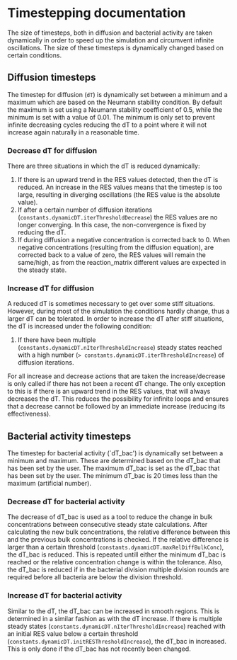# Timestepping documentation
The size of timesteps, both in diffusion and bacterial activity are taken dynamically in order to speed up the simulation and circumvent infinite oscillations.
The size of these timesteps is dynamically changed based on certain conditions.

## Diffusion timesteps
The timestep for diffusion (`dT`) is dynamically set between a minimum and a maximum which are based on the Neumann stability condition.
By default the maximum is set using a Neumann stability coefficient of 0.5, while the minimum is set with a value of 0.01.
The minimum is only set to prevent infinite decreasing cycles reducing the dT to a point where it will not increase again naturally in a reasonable time.

### Decrease dT for diffusion
There are three situations in which the dT is reduced dynamically:
1) If there is an upward trend in the RES values detected, then the dT is reduced. An increase in the RES values means that the timestep is too large, resulting in diverging oscillations (the RES value is the absolute value).
2) If after a certain number of diffusion iterations (`constants.dynamicDT.iterThresholdDecrease`) the RES values are no longer converging. In this case, the non-convergence is fixed by reducing the dT.
3) If during diffusion a negative concentration is corrected back to 0. When negative concentrations (resulting from the diffusion equation), are corrected back to a value of zero, the RES values will remain the same/high, as from the reaction_matrix different values are expected in the steady state.

### Increase dT for diffusion
A reduced dT is sometimes necessary to get over some stiff situations. However, during most of the simulation the conditions hardly change, thus a larger dT can be tolerated.
In order to increase the dT after stiff situations, the dT is increased under the following condition:
1) If there have been multiple (`constants.dynamicDT.nIterThresholdIncrease`) steady states reached with a high number (`> constants.dynamicDT.iterThresholdIncrease`) of diffusion iterations.

For all increase and decrease actions that are taken the increase/decrease is only called if there has not been a recent dT change. The only exception to this is if there is an upward trend in the RES values, that will always decreases the dT.
This reduces the possibility for infinite loops and ensures that a decrease cannot be followed by an immediate increase (reducing its effectiveness).

## Bacterial activity timesteps
The timestep for bacterial activity (`dT_bac') is dynamically set between a minimum and maximum. These are determined based on the dT_bac that has been set by the user.
The maximum dT_bac is set as the dT_bac that has been set by the user. The minimum dT_bac is 20 times less than the maximum (artificial number). 

### Decrease dT for bacterial activity
The decrease of dT_bac is used as a tool to reduce the change in bulk concentrations between consecutive steady state calculations. 
After calculating the new bulk concentrations, the relative difference between this and the previous bulk concentrations is checked.
If the relative difference is larger than a certain threshold (`constants.dynamicDT.maxRelDiffBulkConc`), the dT_bac is reduced.
This is repeated untill either the minimum dT_bac is reached or the relative concentration change is within the tolerance.
Also, the dT_bac is reduced if in the bacterial division multiple division rounds are required before all bacteria are below the division threshold.

### Increase dT for bacterial activity
Similar to the dT, the dT_bac can be increased in smooth regions. This is determined in a similar fashion as with the dT increase.
If there is multiple steady states (`constants.dynamicDT.nIterThresholdIncrease`) reached with an initial RES value below a certain threshold (`constants.dynamicDT.initRESThresholdIncrease`), the dT_bac in increased.
This is only done if the dT_bac has not recently been changed.

